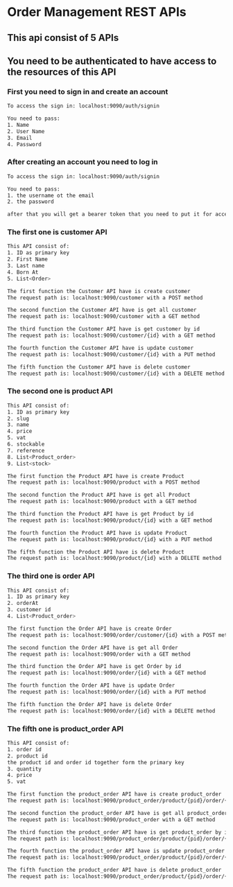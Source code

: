 ﻿# Order Management REST APIs

## This api consist of 5 APIs


## You need to be authenticated to have access to the resources of this API

### First you need to sign in and create an account
```bash
To access the sign in: localhost:9090/auth/signin
```
```bash
You need to pass:
1. Name
2. User Name
3. Email
4. Password
```

### After creating an account you need to log in 
```bash
To access the sign in: localhost:9090/auth/signin
```
```bash
You need to pass:
1. the username ot the email
2. the password
```
```bash
after that you will get a bearer token that you need to put it for accessing the order management APIs
```
### The first one is customer API
```bash
This API consist of:
1. ID as primary key
2. First Name
3. Last name
4. Born At 
5. List<Order>
```
```bash
The first function the Customer API have is create customer
The request path is: localhost:9090/customer with a POST method
```
```bash
The second function the Customer API have is get all customer
The request path is: localhost:9090/customer with a GET method
```
```bash
The third function the Customer API have is get customer by id
The request path is: localhost:9090/customer/{id} with a GET method
```
```bash
The fourth function the Customer API have is update customer
The request path is: localhost:9090/customer/{id} with a PUT method
```
```bash
The fifth function the Customer API have is delete customer
The request path is: localhost:9090/customer/{id} with a DELETE method
```

### The second one is product API
```bash
This API consist of:
1. ID as primary key
2. slug
3. name
4. price
5. vat
6. stockable
7. reference  
8. List<Product_order>
9. List<stock>
```
```bash
The first function the Product API have is create Product
The request path is: localhost:9090/product with a POST method
```
```bash
The second function the Product API have is get all Product
The request path is: localhost:9090/product with a GET method
```
```bash
The third function the Product API have is get Product by id
The request path is: localhost:9090/product/{id} with a GET method
```
```bash
The fourth function the Product API have is update Product
The request path is: localhost:9090/product/{id} with a PUT method
```
```bash
The fifth function the Product API have is delete Product
The request path is: localhost:9090/product/{id} with a DELETE method
```

### The third one is order API
```bash
This API consist of:
1. ID as primary key
2. orderAt  
3. customer id
4. List<Product_order>
```
```bash
The first function the Order API have is create Order
The request path is: localhost:9090/order/customer/{id} with a POST method
```
```bash
The second function the Order API have is get all Order
The request path is: localhost:9090/order with a GET method
```
```bash
The third function the Order API have is get Order by id
The request path is: localhost:9090/order/{id} with a GET method
```
```bash
The fourth function the Order API have is update Order
The request path is: localhost:9090/order/{id} with a PUT method
```
```bash
The fifth function the Order API have is delete Order
The request path is: localhost:9090/order/{id} with a DELETE method
```

### The fifth one is product_order API
```bash
This API consist of:
1. order id
2. product id
the product id and order id together form the primary key
3. quantity
4. price
5. vat
```
```bash
The first function the product_order API have is create product_order
The request path is: localhost:9090/product_order/product/{pid}/order/{oid} with a POST method
```
```bash
The second function the product_order API have is get all product_order
The request path is: localhost:9090/product_order with a GET method
```
```bash
The third function the product_order API have is get product_order by id
The request path is: localhost:9090/product_order/product/{pid}/order/{oid} with a GET method
```
```bash
The fourth function the product_order API have is update product_order
The request path is: localhost:9090/product_order/product/{pid}/order/{oid} with a PUT method
```
```bash
The fifth function the product_order API have is delete product_order
The request path is: localhost:9090/product_order/product/{pid}/order/{oid} with a DELETE method
```


